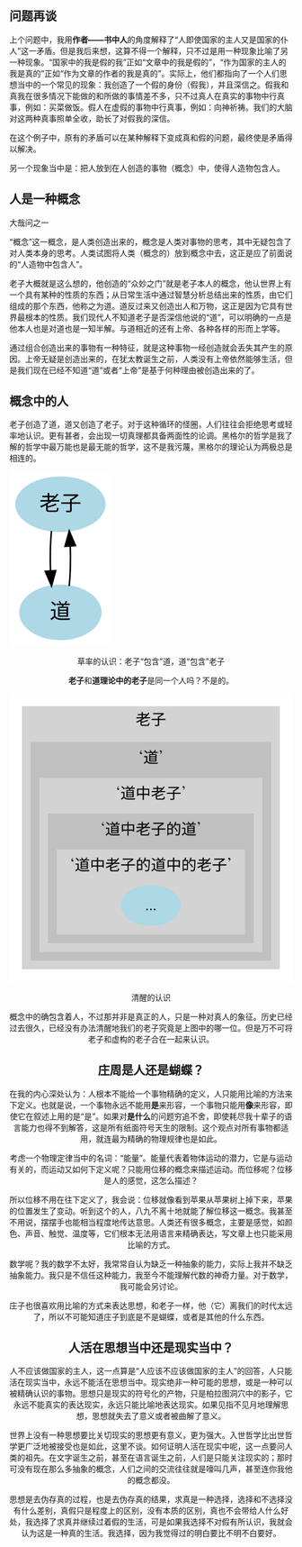 ## 问题再谈

上个问题中，我用**作者——书中人**的角度解释了“人即使国家的主人又是国家的仆人”这一矛盾。但是我后来想，这算不得一个解释，只不过是用一种现象比喻了另一种现象。“国家中的我是假的我”正如“文章中的我是假的”，“作为国家的主人的我是真的”正如“作为文章的作者的我是真的”。实际上，他们都指向了一个人们思想当中的一个常见的现象：我创造了一个假的身份（假我），并且深信之。假我和真我在很多情况下能做的和所做的事情差不多，只不过真人在真实的事物中行真事，例如：买菜做饭。假人在虚假的事物中行真事，例如：向神祈祷。我们的大脑对这两种真事照单全收，助长了对假我的深信。

在这个例子中，原有的矛盾可以在某种解释下变成真和假的问题，最终使是矛盾得以解决。

另一个现象当中是：把人放到在人创造的事物（概念）中，使得人造物包含人。

## 人是一种概念

大哉问之一

“概念”这一概念，是人类创造出来的，概念是人类对事物的思考，其中无疑包含了对人类本身的思考。人类试图将人类（概念的）放到概念中去，这正是应了前面说的“人造物中包含人”。

老子大概就是这么想的，他创造的“众妙之门”就是老子本人的概念，他认世界上有一个具有某种的性质的东西；从日常生活中通过智慧分析总结出来的性质，由它们组成的那个东西，他称之为道。道反过来又创造出人和万物，这正是因为它具有世界最根本的性质。我们现代人不知道老子是否深信他说的“道”，可以明确的一点是他本人也是对道也是一知半解。与道相近的还有上帝、各种各样的形而上学等。

通过组合创造出来的事物有一种特征，就是这种事物一经创造就会丢失其产生的原因。上帝无疑是创造出来的，在犹太教诞生之前，人类没有上帝依然能够生活，但是我们现在已经不知道“道”或者“上帝”是基于何种理由被创造出来的了。

## 概念中的人

老子创造了道，道又创造了老子。对于这种循环的怪圈，人们往往会拒绝思考或轻率地认识。更有甚者，会出现一切真理都具备两面性的论调。黑格尔的哲学是我了解的哲学中最万能也是最无能的哲学，这不是我污蔑，黑格尔的理论认为两极总是相连的。

![img](https://raw.githubusercontent.com/LC95/Images/main/%E5%81%B7%E6%87%92%E7%9A%84%E8%AE%A4%E7%9F%A5.svg)
<center>草率的认识：老子“包含”道，道“包含”老子

**老子**和**道理论中的老子**是同一个人吗？不是的。

![img](https://raw.githubusercontent.com/LC95/Images/a1d653ca865064b839471e632a7656825601c60b/%E6%AD%A3%E7%A1%AE%E7%9A%84%E8%AE%A4%E7%9F%A5.svg)
<center>清醒的认识

概念中的确包含着人，不过那并非是真正的人，只是一种对真人的象征。历史已经过去很久，已经没有办法清醒地我们的老子究竟是上图中的哪一位。但是万不可将老子和虚构的老子合在一起来认识。


## 庄周是人还是蝴蝶？

在我的内心深处认为：人根本不能给一个事物精确的定义，人只能用比喻的方法来下定义。也就是说，一个事物永远不能用**是**来形容，一个事物只能用**像**来形容，即使它在叙述上用的是“是”。如果对**是什么**的问题穷追不舍，即使耗尽我十辈子的语言能力也得不到解答，这是所有纸面符号天生的限制。这个观点对所有事物都适用，就连最为精确的物理规律也是如此。

考虑一个物理定律当中的名词：“能量”。能量代表着物体运动的潜力，它是与运动有关的，而运动又如何下定义呢？只能用位移的概念来描述运动。而位移呢？位移是人的感觉，这怎么描述？

所以位移不用在往下定义了，我会说：位移就像看到苹果从苹果树上掉下来，苹果的位置发生了变动。听到这个的人，八九不离十地就能了解位移这一概念。我甚至不用说，摆摆手也能相当程度地传达意思。人类还有很多概念，主要是感觉，如颜色、声音、触觉、温度等，它们根本无法用语言来精确表达，写文章上也只能采用比喻的方式。

数学呢？我的数学不太好，我常常自认为缺乏一种抽象的能力，实际上我并不缺乏抽象能力。我只是不信任这种能力，我至今不能理解代数的神奇力量。对于数学，我可能会另讨论。

庄子也很喜欢用比喻的方式来表达思想，和老子一样，他（它）离我们的时代太远了，所以不可能知道庄子到底是不是蝴蝶，或者是其他的什么东西。

## 人活在思想当中还是现实当中？

人不应该做国家的主人，这一点算是“人应该不应该做国家的主人”的回答，人只能活在现实当中，永远不能活在思想当中。现实绝非一种可能的思想，或是一种可以被精确认识的事物。思想只是现实的符号化的产物，只是柏拉图洞穴中的影子，它永远不能真实的表达现实，永远只能比喻地表达现实。如果见指不见月地理解思想，思想就失去了意义或者被曲解了意义。

世界上没有一种思想要比关切现实的思想更有意义，更为强大。入世哲学比出世哲学更广泛地被接受也是如此，这里不谈。如何证明人活在现实中呢，这一点要问人类的祖先。在文字诞生之前，甚至在语言诞生之前，人们是只能关注现实的；那时可没有现在那么多抽象的概念，人们之间的交流往往就是嚎叫几声，甚至连你我他的概念都没。

思想是去伪存真的过程，也是去伪存真的结果，求真是一种选择，选择和不选择没有什么差别，真假只是程度上的区别，没有本质的区别，真也不会带给人什么好处，我选择了求真并继续过着假的生活，可是如果我选择不对假有所认识，我就会认为这是一种真的生活。我选择，因为我觉得过的明白要比不明不白要好。



